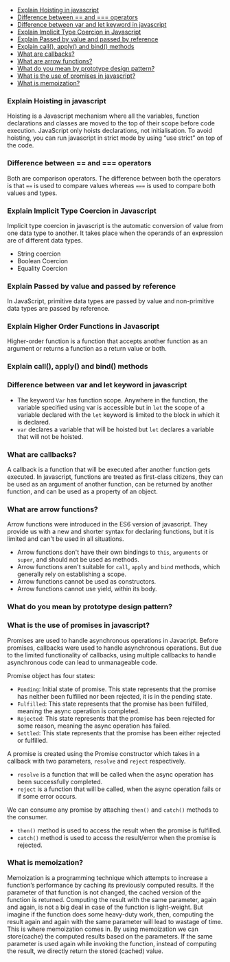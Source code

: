 - [Explain Hoisting in javascript](#explain-hoisting-in-javascript)
- [Difference between == and === operators](#difference-between--and--operators)
- [Difference between var and let keyword in javascript](#difference-between-var-and-let-keyword-in-javascript)
- [Explain Implicit Type Coercion in Javascript](#explain-implicit-type-coercion-in-javascript)
- [Explain Passed by value and passed by reference](#explain-passed-by-value-and-passed-by-reference)
- [Explain call(), apply() and bind() methods](#explain-call-apply-and-bind-methods)
- [What are callbacks?](#what-are-callbacks)
- [What are arrow functions?](#what-are-arrow-functions)
- [What do you mean by prototype design pattern?](#what-do-you-mean-by-prototype-design-pattern)
- [What is the use of promises in javascript?](#what-is-the-use-of-promises-in-javascript)
- [What is memoization?](#what-is-memoization)

### Explain Hoisting in javascript
Hoisting is a Javascript mechanism where all the variables, function declarations and classes are moved to the top of their scope before code execution.
JavaScript only hoists declarations, not initialisation.
To avoid hoisting, you can run javascript in strict mode by using “use strict” on top of the code.

### Difference between == and === operators
Both are comparison operators. The difference between both the operators is that `==` is used to compare values whereas `===` is used to compare both values and types.

### Explain Implicit Type Coercion in Javascript
Implicit type coercion in javascript is the automatic conversion of value from one data type to another. It takes place when the operands of an expression are of different data types.
- String coercion
- Boolean Coercion
- Equality Coercion

### Explain Passed by value and passed by reference
In JavaScript, primitive data types are passed by value and non-primitive data types are passed by reference.

### Explain Higher Order Functions in Javascript
Higher-order function is a function that accepts another function as an argument or returns a function as a return value or both.

### Explain call(), apply() and bind() methods

### Difference between var and let keyword in javascript
- The keyword `Var` has function scope. Anywhere in the function, the variable specified using var is accessible but in `let` the scope of a variable declared with the `let` keyword is limited to the block in which it is declared. 
- `var` declares a variable that will be hoisted but `let` declares a variable that will not be hoisted.

### What are callbacks?
A callback is a function that will be executed after another function gets executed. In javascript, functions are treated as first-class citizens, they can be used as an argument of another function, can be returned by another function, and can be used as a property of an object.

### What are arrow functions?
Arrow functions were introduced in the ES6 version of javascript. They provide us with a new and shorter syntax for declaring functions, but it is limited and can't be used in all situations.
- Arrow functions don't have their own bindings to `this`, `arguments` or `super`, and should not be used as methods.
- Arrow functions aren't suitable for `call`, `apply` and `bind` methods, which generally rely on establishing a scope.
- Arrow functions cannot be used as constructors.
- Arrow functions cannot use yield, within its body.


### What do you mean by prototype design pattern?
### What is the use of promises in javascript?
Promises are used to handle asynchronous operations in Javacript. Before promises, callbacks were used to handle asynchronous operations. But due to the limited functionality of callbacks, using multiple callbacks to handle asynchronous code can lead to unmanageable code.

Promise object has four states:
- `Pending`: Initial state of promise. This state represents that the promise has neither been fulfilled nor been rejected, it is in the pending state.
- `Fulfilled`:  This state represents that the promise has been fulfilled, meaning the async operation is completed.
- `Rejected`: This state represents that the promise has been rejected for some reason, meaning the async operation has failed.
- `Settled`:  This state represents that the promise has been either rejected or fulfilled.

A promise is created using the Promise constructor which takes in a callback with two parameters, `resolve` and `reject` respectively.
- `resolve` is a function that will be called when the async operation has been successfully completed.
- `reject` is a function that will be called, when the async operation fails or if some error occurs.

We can consume any promise by attaching `then()` and `catch()` methods to the consumer.
- `then()` method is used to access the result when the promise is fulfilled.
- `catch()` method is used to access the result/error when the promise is rejected.

### What is memoization?
Memoization is a programming technique which attempts to increase a function’s performance by caching its previously computed results. If the parameter of that function is not changed, the cached version of the function is returned.
Computing the result with the same parameter, again and again, is not a big deal in case of the function is light-weight.
But imagine if the function does some heavy-duty work, then, computing the result again and again with the same parameter will lead to wastage of time.
This is where memoization comes in. By using memoization we can store(cache) the computed results based on the parameters. If the same parameter is used again while invoking the function, instead of computing the result, we directly return the stored (cached) value.